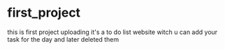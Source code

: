 # first_project
this is first project uploading 
it's a to do list website witch  u can add your task for the day and later deleted them
